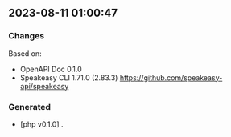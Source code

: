 

## 2023-08-11 01:00:47
### Changes
Based on:
- OpenAPI Doc 0.1.0 
- Speakeasy CLI 1.71.0 (2.83.3) https://github.com/speakeasy-api/speakeasy
### Generated
- [php v0.1.0] .